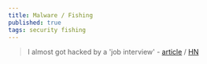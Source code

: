 ```yaml
---
title: Malware / Fishing
published: true
tags: security fishing
---
```

> 	I almost got hacked by a 'job interview' - [article](https://blog.daviddodda.com/how-i-almost-got-hacked-by-a-job-interview) / [HN](https://news.ycombinator.com/item?id=45591707) 
